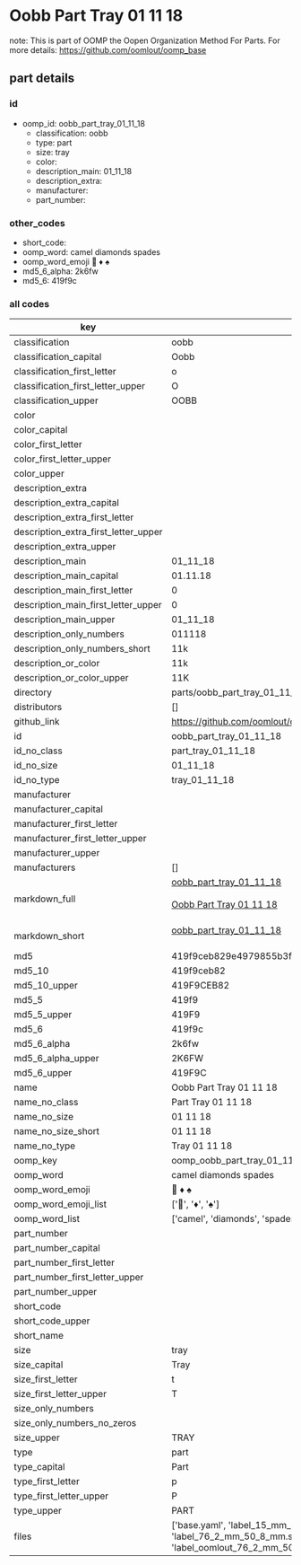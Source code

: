 # Oobb Part Tray 01 11 18  

note: This is part of OOMP the Oopen Organization Method For Parts. For more details: https://github.com/oomlout/oomp_base

##  part details





### id
* oomp_id: oobb_part_tray_01_11_18
  * classification: oobb
  * type: part
  * size: tray
  * color: 
  * description_main: 01_11_18
  * description_extra: 
  * manufacturer: 
  * part_number: 

### other_codes
* short_code: 
* oomp_word: camel diamonds spades
* oomp_word_emoji :camel: :diamonds: :spades:
* md5_6_alpha: 2k6fw
* md5_6: 419f9c

### all codes 
| key | value |  
| --- | --- |  
| classification | oobb |  
| classification_capital | Oobb |  
| classification_first_letter | o |  
| classification_first_letter_upper | O |  
| classification_upper | OOBB |  
| color |  |  
| color_capital |  |  
| color_first_letter |  |  
| color_first_letter_upper |  |  
| color_upper |  |  
| description_extra |  |  
| description_extra_capital |  |  
| description_extra_first_letter |  |  
| description_extra_first_letter_upper |  |  
| description_extra_upper |  |  
| description_main | 01_11_18 |  
| description_main_capital | 01.11.18 |  
| description_main_first_letter | 0 |  
| description_main_first_letter_upper | 0 |  
| description_main_upper | 01_11_18 |  
| description_only_numbers | 011118 |  
| description_only_numbers_short | 11k |  
| description_or_color | 11k |  
| description_or_color_upper | 11K |  
| directory | parts/oobb_part_tray_01_11_18 |  
| distributors | [] |  
| github_link | https://github.com/oomlout/oomlout_oomp_part_src/tree/main/parts/oobb_part_tray_01_11_18/working |  
| id | oobb_part_tray_01_11_18 |  
| id_no_class | part_tray_01_11_18 |  
| id_no_size | 01_11_18 |  
| id_no_type | tray_01_11_18 |  
| manufacturer |  |  
| manufacturer_capital |  |  
| manufacturer_first_letter |  |  
| manufacturer_first_letter_upper |  |  
| manufacturer_upper |  |  
| manufacturers | [] |  
| markdown_full | [oobb_part_tray_01_11_18](https://github.com/oomlout/oomlout_oomp_part_src/tree/main/parts/oobb_part_tray_01_11_18/working)<br>[](https://github.com/oomlout/oomlout_oomp_part_src/tree/main/parts/oobb_part_tray_01_11_18/working)<br>[Oobb Part Tray 01 11 18](https://github.com/oomlout/oomlout_oomp_part_src/tree/main/parts/oobb_part_tray_01_11_18/working)<br><br> |  
| markdown_short | [oobb_part_tray_01_11_18](https://github.com/oomlout/oomlout_oomp_part_src/tree/main/parts/oobb_part_tray_01_11_18/working)<br><br> |  
| md5 | 419f9ceb829e4979855b3fde2bc9861b |  
| md5_10 | 419f9ceb82 |  
| md5_10_upper | 419F9CEB82 |  
| md5_5 | 419f9 |  
| md5_5_upper | 419F9 |  
| md5_6 | 419f9c |  
| md5_6_alpha | 2k6fw |  
| md5_6_alpha_upper | 2K6FW |  
| md5_6_upper | 419F9C |  
| name | Oobb Part Tray 01 11 18 |  
| name_no_class | Part Tray 01 11 18 |  
| name_no_size | 01 11 18 |  
| name_no_size_short | 01 11 18 |  
| name_no_type | Tray 01 11 18 |  
| oomp_key | oomp_oobb_part_tray_01_11_18 |  
| oomp_word | camel diamonds spades |  
| oomp_word_emoji | :camel: :diamonds: :spades: |  
| oomp_word_emoji_list | [':camel:', ':diamonds:', ':spades:'] |  
| oomp_word_list | ['camel', 'diamonds', 'spades'] |  
| part_number |  |  
| part_number_capital |  |  
| part_number_first_letter |  |  
| part_number_first_letter_upper |  |  
| part_number_upper |  |  
| short_code |  |  
| short_code_upper |  |  
| short_name |  |  
| size | tray |  
| size_capital | Tray |  
| size_first_letter | t |  
| size_first_letter_upper | T |  
| size_only_numbers |  |  
| size_only_numbers_no_zeros |  |  
| size_upper | TRAY |  
| type | part |  
| type_capital | Part |  
| type_first_letter | p |  
| type_first_letter_upper | P |  
| type_upper | PART |  
| files | ['base.yaml', 'label_15_mm_30_mm.pdf', 'label_15_mm_30_mm.svg', 'label_76_2_mm_50_8_mm.pdf', 'label_76_2_mm_50_8_mm.svg', 'label_oomlout_76_2_mm_50_8_mm.pdf', 'label_oomlout_76_2_mm_50_8_mm.svg', 'readme.md', 'working.json', 'working.yaml'] |  
